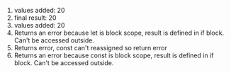 1. values added: 20
2. final result: 20
3. values added: 20
4. Returns an error because let is block scope, result is defined in if block. Can't be accessed outside.
5. Returns error, const can't reassigned so return error
6. Returns an error because const is block scope, result is defined in if block. Can't be accessed outside.